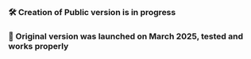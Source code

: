 ### 🛠️ Creation of Public version is in progress
### 🚀 Original version was launched on March 2025, tested and works properly
